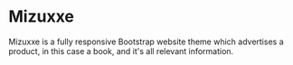 # Mizuxxe
Mizuxxe is a fully responsive Bootstrap website theme which advertises a product, in this case a book, and it's all relevant information.
